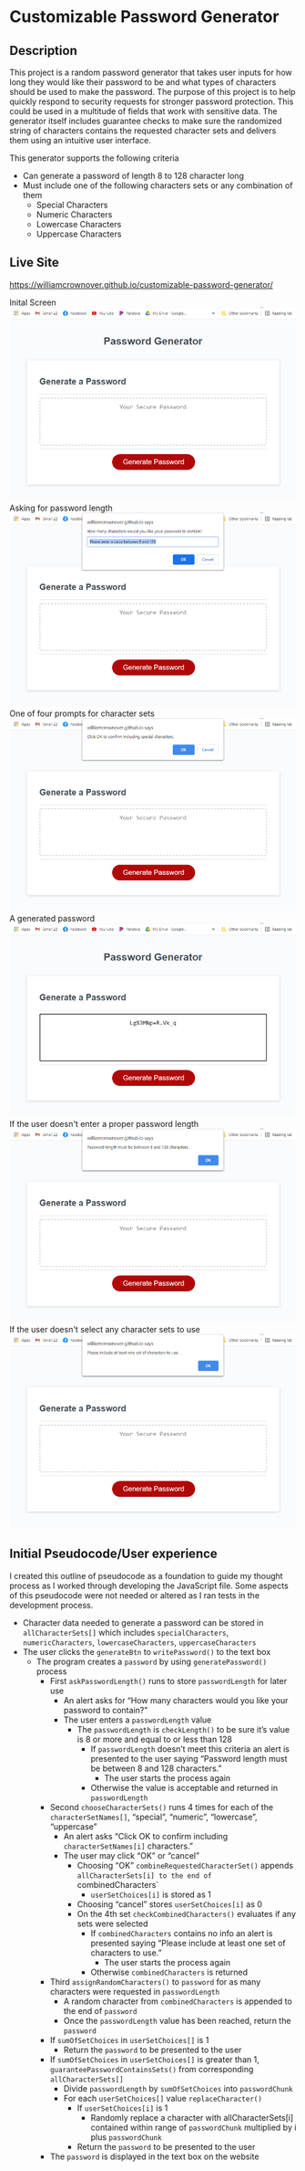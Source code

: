 # Customizable Password Generator

## Description
This project is a random password generator that takes user inputs for how long they would like their password to be and what types of characters should be used to make the password. The purpose of this project is to help quickly respond to security requests for stronger password protection. This could be used in a multitude of fields that work with sensitive data. The generator itself includes guarantee checks to make sure the randomized string of characters contains the requested character sets and delivers them using an intuitive user interface.

This generator supports the following criteria
- Can generate a password of length 8 to 128 character long
- Must include one of the following characters sets or any combination of them
    - Special Characters
    - Numeric Characters
    - Lowercase Characters
    - Uppercase Characters

## Live Site
https://williamcrownover.github.io/customizable-password-generator/

Inital Screen
![Generator Initial State](./Assets/Images/pwgStart.jpg)
Asking for password length
![Asking for password length](./Assets/Images/pwgPasswordLength.jpg)
One of four prompts for character sets
![Asking for character sets](./Assets/Images/pwgCharacterSet.jpg)
A generated password
![A generated password](./Assets/Images/pwgPassword.jpg)
If the user doesn't enter a proper password length
![Password length error](./Assets/Images/pwgLengthError.jpg)
If the user doesn't select any character sets to use
![Character set error](./Assets/Images/pwgCharacterError.jpg)

## Initial Pseudocode/User experience
I created this outline of pseudocode as a foundation to guide my thought process as I worked through developing the JavaScript file. Some aspects of this pseudocode were not needed or altered as I ran tests in the development process.
- Character data needed to generate a password can be stored in `allCharacterSets[]` which includes `specialCharacters`, `numericCharacters`, `lowercaseCharacters`, `uppercaseCharacters`
- The user clicks the `generateBtn` to `writePassword()` to the text box
    - The program creates a `password` by using `generatePassword()` process
        - First `askPasswordLength()` runs to store `passwordLength` for later use
            - An alert asks for “How many characters would you like your password to contain?”
            - The user enters a `passwordLength` value
                - The `passwordLength` is `checkLength()` to be sure it’s value is 8 or more and equal to or less than 128
                    - If `passwordLength` doesn’t meet this criteria an alert is presented to the user saying “Password length must be between 8 and 128 characters.”
                        - The user starts the process again
                    - Otherwise the value is acceptable and returned in `passwordLength`
        - Second `chooseCharacterSets()` runs 4 times for each of the `characterSetNames[]`, “special”, “numeric”, “lowercase”, “uppercase”
            - An alert asks “Click OK to confirm including `characterSetNames[i]` characters.” 
            - The user may click “OK” or “cancel”
                - Choosing “OK” `combineRequestedCharacterSet()` appends `allCharacterSets[i] to the end of `combinedCharacters`
                    - `userSetChoices[i]` is stored as 1
                - Choosing “cancel” stores `userSetChoices[i]` as 0
                - On the 4th set `checkCombinedCharacters()` evaluates if any sets were selected
                    - If `combinedCharacters` contains no info an alert is presented saying  “Please include at least one set of characters to use.”
                        - The user starts the process again
                    - Otherwise `combinedCharacters` is returned
        - Third `assignRandomCharacters()` to `password` for as many characters were requested in `passwordLength`
            - A random character from `combinedCharacters` is appended to the end of `password`
            - Once the `passwordLength` value has been reached, return the `password`
        - If `sumOfSetChoices` in `userSetChoices[]` is 1
            - Return the `password` to be presented to the user
        - If `sumOfSetChoices` in `userSetChoices[]` is greater than 1, `guaranteePasswordContainsSets()` from corresponding `allCharacterSets[]`
            - Divide `passwordLength` by `sumOfSetChoices` into `passwordChunk`
            - For each `userSetChoices[]` value `replaceCharacter()`
                - If `userSetChoices[i]` is 1
                    - Randomly replace a character with allCharacterSets[i] contained within range of `passwordChunk` multiplied by i plus `passwordChunk`
                - Return the `password` to be presented to the user
        - The `password` is displayed in the text box on the website